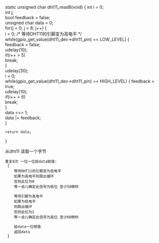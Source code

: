 static unsigned char 
dht11_read8(void)
{
    int i = 0;      
    int j;       
    bool feedback = false;      
    unsigned char data = 0;        
    for(j = 0; j < 8; j++) {                		
        i = 0;  		/* 等待DHT11的引脚变为高电平 */		
        while(gpio_get_value(dht11_dev->dht11_pin) == LOW_LEVEL) {  	
            feedback = false;		
            udelay(10);  						
            if(i++ > 5)  				
             break;  		
        }  			
        udelay(30);              			
        i = 0;  		
        while(gpio_get_value(dht11_dev->dht11_pin) == HIGH_LEVEL) { 
            feedback = true; 			
            udelay(10);  						
            if(i++ > 6)  				
             break;  		
        }  		
        data <<= 1;  		
        data |= feedback;      
    }        
    
    return data;
}

从dht11 读取一个字节

    重复8次 一位一位给data赋值:
     {
        等待DHT11的引脚变为低电平
        如果为高电平则跳出循环
        否则此位为0
        等一会儿确定此信号为低位 至少50微秒

        等待引脚为高电平
        如果为低电平 
        则跳出循环
        否则此位为1
        等一会儿确定此信号为高位 至少60微秒

        给data一位赋值
        返回data
     }  